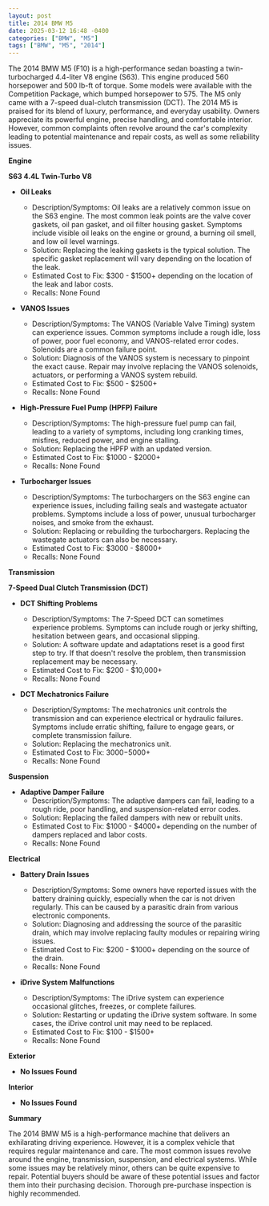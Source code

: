 ```yaml
---
layout: post
title: 2014 BMW M5
date: 2025-03-12 16:48 -0400
categories: ["BMW", "M5"]
tags: ["BMW", "M5", "2014"]
---
```

The 2014 BMW M5 (F10) is a high-performance sedan boasting a twin-turbocharged 4.4-liter V8 engine (S63). This engine produced 560 horsepower and 500 lb-ft of torque. Some models were available with the Competition Package, which bumped horsepower to 575. The M5 only came with a 7-speed dual-clutch transmission (DCT). The 2014 M5 is praised for its blend of luxury, performance, and everyday usability. Owners appreciate its powerful engine, precise handling, and comfortable interior. However, common complaints often revolve around the car's complexity leading to potential maintenance and repair costs, as well as some reliability issues.

**Engine**

**S63 4.4L Twin-Turbo V8**

*   **Oil Leaks**
    *   Description/Symptoms: Oil leaks are a relatively common issue on the S63 engine. The most common leak points are the valve cover gaskets, oil pan gasket, and oil filter housing gasket. Symptoms include visible oil leaks on the engine or ground, a burning oil smell, and low oil level warnings.
    *   Solution: Replacing the leaking gaskets is the typical solution. The specific gasket replacement will vary depending on the location of the leak.
    *   Estimated Cost to Fix: $300 - $1500+ depending on the location of the leak and labor costs.
    *   Recalls: None Found

*   **VANOS Issues**
    *   Description/Symptoms: The VANOS (Variable Valve Timing) system can experience issues. Common symptoms include a rough idle, loss of power, poor fuel economy, and VANOS-related error codes. Solenoids are a common failure point.
    *   Solution: Diagnosis of the VANOS system is necessary to pinpoint the exact cause. Repair may involve replacing the VANOS solenoids, actuators, or performing a VANOS system rebuild.
    *   Estimated Cost to Fix: $500 - $2500+
    *   Recalls: None Found

*   **High-Pressure Fuel Pump (HPFP) Failure**
    *   Description/Symptoms: The high-pressure fuel pump can fail, leading to a variety of symptoms, including long cranking times, misfires, reduced power, and engine stalling.
    *   Solution: Replacing the HPFP with an updated version.
    *   Estimated Cost to Fix: $1000 - $2000+
    *   Recalls: None Found

*   **Turbocharger Issues**
    *   Description/Symptoms: The turbochargers on the S63 engine can experience issues, including failing seals and wastegate actuator problems. Symptoms include a loss of power, unusual turbocharger noises, and smoke from the exhaust.
    *   Solution: Replacing or rebuilding the turbochargers. Replacing the wastegate actuators can also be necessary.
    *   Estimated Cost to Fix: $3000 - $8000+
    *   Recalls: None Found

**Transmission**

**7-Speed Dual Clutch Transmission (DCT)**

*   **DCT Shifting Problems**
    * Description/Symptoms: The 7-Speed DCT can sometimes experience problems. Symptoms can include rough or jerky shifting, hesitation between gears, and occasional slipping.
    * Solution: A software update and adaptations reset is a good first step to try. If that doesn't resolve the problem, then transmission replacement may be necessary.
    * Estimated Cost to Fix: $200 - $10,000+
    *   Recalls: None Found

* **DCT Mechatronics Failure**
    * Description/Symptoms: The mechatronics unit controls the transmission and can experience electrical or hydraulic failures. Symptoms include erratic shifting, failure to engage gears, or complete transmission failure.
    * Solution: Replacing the mechatronics unit.
    * Estimated Cost to Fix: $3000-$5000+
    *   Recalls: None Found

**Suspension**

*   **Adaptive Damper Failure**
    *   Description/Symptoms: The adaptive dampers can fail, leading to a rough ride, poor handling, and suspension-related error codes.
    *   Solution: Replacing the failed dampers with new or rebuilt units.
    *   Estimated Cost to Fix: $1000 - $4000+ depending on the number of dampers replaced and labor costs.
    *   Recalls: None Found

**Electrical**

*   **Battery Drain Issues**
    *   Description/Symptoms: Some owners have reported issues with the battery draining quickly, especially when the car is not driven regularly. This can be caused by a parasitic drain from various electronic components.
    *   Solution: Diagnosing and addressing the source of the parasitic drain, which may involve replacing faulty modules or repairing wiring issues.
    *   Estimated Cost to Fix: $200 - $1000+ depending on the source of the drain.
    *   Recalls: None Found

*   **iDrive System Malfunctions**
    *   Description/Symptoms: The iDrive system can experience occasional glitches, freezes, or complete failures.
    *   Solution: Restarting or updating the iDrive system software. In some cases, the iDrive control unit may need to be replaced.
    *   Estimated Cost to Fix: $100 - $1500+
    *   Recalls: None Found

**Exterior**

*   **No Issues Found**

**Interior**

*   **No Issues Found**

**Summary**

The 2014 BMW M5 is a high-performance machine that delivers an exhilarating driving experience. However, it is a complex vehicle that requires regular maintenance and care. The most common issues revolve around the engine, transmission, suspension, and electrical systems. While some issues may be relatively minor, others can be quite expensive to repair. Potential buyers should be aware of these potential issues and factor them into their purchasing decision. Thorough pre-purchase inspection is highly recommended.

